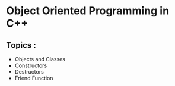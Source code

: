 # Object Oriented Programming in C++

## Topics :

- Objects and Classes
- Constructors
- Destructors
- Friend Function

